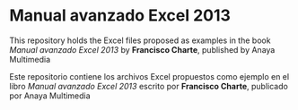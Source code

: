 Manual avanzado Excel 2013
==========

This repository holds the Excel files proposed as examples in the book *Manual avanzado Excel 2013* by **Francisco Charte**, published by Anaya Multimedia

Este repositorio contiene los archivos Excel propuestos como ejemplo en el libro *Manual avanzado Excel 2013* escrito por **Francisco Charte**, publicado por  Anaya Multimedia


